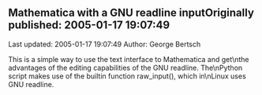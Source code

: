 ## Mathematica with a GNU readline inputOriginally published: 2005-01-17 19:07:49 
Last updated: 2005-01-17 19:07:49 
Author: George Bertsch 
 
This is a simple way to use the text interface to Mathematica and get\nthe advantages of the editing capabilities of the GNU readline.  The\nPython script makes use of the builtin function raw_input(), which in\nLinux uses GNU readline.